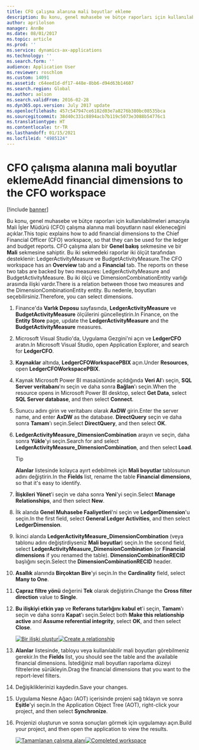 ```yaml
---
title: CFO çalışma alanına mali boyutlar ekleme
description: Bu konu, genel muhasebe ve bütçe raporları için kullanılabilmeleri amacıyla CFO çalışma alanına mali boyutların nasıl ekleneceğini açıklar.
author: aprilolson
manager: AnnBe
ms.date: 08/01/2017
ms.topic: article
ms.prod: ''
ms.service: dynamics-ax-applications
ms.technology: ''
ms.search.form: ''
audience: Application User
ms.reviewer: roschlom
ms.custom: 14091
ms.assetid: c64eed1d-df17-448e-8bb6-d94d63b14607
ms.search.region: Global
ms.author: aolson
ms.search.validFrom: 2016-02-28
ms.dyn365.ops.version: July 2017 update
ms.openlocfilehash: 457c547947ce6182d03e7a8276b380bc08535bca
ms.sourcegitcommit: 38d40c331c8894acb7b119c5073e3088b54776c1
ms.translationtype: HT
ms.contentlocale: tr-TR
ms.lasthandoff: 01/15/2021
ms.locfileid: "4985124"
---
```

# <a name="add-financial-dimensions-to-the-cfo-workspace"></a><span data-ttu-id="d0596-103">CFO çalışma alanına mali boyutlar ekleme</span><span class="sxs-lookup"><span data-stu-id="d0596-103">Add financial dimensions to the CFO workspace</span></span>

[!include [banner](../includes/banner.md)]

<span data-ttu-id="d0596-104">Bu konu, genel muhasebe ve bütçe raporları için kullanılabilmeleri amacıyla Mali İşler Müdürü (CFO) çalışma alanına mali boyutların nasıl ekleneceğini açıklar.</span><span class="sxs-lookup"><span data-stu-id="d0596-104">This topic explains how to add financial dimensions to the Chief Financial Officer (CFO) workspace, so that they can be used for the ledger and budget reports.</span></span> <span data-ttu-id="d0596-105">CFO çalışma alanı bir **Genel bakış** sekmesine ve bir **Mali** sekmesine sahiptir. Bu iki sekmedeki raporlar iki ölçüt tarafından desteklenir: LedgerActivityMeasure ve BudgetActivityMeasure.</span><span class="sxs-lookup"><span data-stu-id="d0596-105">The CFO workspace has an **Overview** tab and a **Financial** tab. The reports on these two tabs are backed by two measures: LedgerActivityMeasure and BudgetActivityMeasure.</span></span> <span data-ttu-id="d0596-106">Bu iki ölçü ve DimensionCombinationEntity varlığı arasında ilişki vardır.</span><span class="sxs-lookup"><span data-stu-id="d0596-106">There is a relation between those two measures and the DimensionCombinationEntity entity.</span></span> <span data-ttu-id="d0596-107">Bu nedenle, boyutları seçebilirsiniz.</span><span class="sxs-lookup"><span data-stu-id="d0596-107">Therefore, you can select dimensions.</span></span>

1. <span data-ttu-id="d0596-108">Finance'da **Varlık Deposu** sayfasında, **LedgerActivityMeasure** ve **BudgetActivityMeasure** ölçülerini güncelleştirin.</span><span class="sxs-lookup"><span data-stu-id="d0596-108">In Finance, on the **Entity Store** page, update the **LedgerActivityMeasure** and the **BudgetActivityMeasure** measures.</span></span>
2. <span data-ttu-id="d0596-109">Microsoft Visual Studio'da, Uygulama Gezgini'ni açın ve **LedgerCFO** aratın.</span><span class="sxs-lookup"><span data-stu-id="d0596-109">In Microsoft Visual Studio, open Application Explorer, and search for **LedgerCFO**.</span></span>
3. <span data-ttu-id="d0596-110">**Kaynaklar** altında, **LedgerCFOWorkspacePBIX** açın.</span><span class="sxs-lookup"><span data-stu-id="d0596-110">Under **Resources**, open **LedgerCFOWorkspacePBIX**.</span></span>
4. <span data-ttu-id="d0596-111">Kaynak Microsoft Power BI masaüstünde açıldığında **Veri Al**'ı seçin, **SQL Server veritabanı**'nı seçin ve daha sonra **Bağlan**'ı seçin.</span><span class="sxs-lookup"><span data-stu-id="d0596-111">When the resource opens in Microsoft Power BI desktop, select **Get Data**, select **SQL Server database**, and then select **Connect**.</span></span>
5. <span data-ttu-id="d0596-112">Sunucu adını girin ve veritabanı olarak **AxDW** girin.</span><span class="sxs-lookup"><span data-stu-id="d0596-112">Enter the server name, and enter **AxDW** as the database.</span></span> <span data-ttu-id="d0596-113">**DirectQuery** seçin ve daha sonra **Tamam**'ı seçin.</span><span class="sxs-lookup"><span data-stu-id="d0596-113">Select **DirectQuery**, and then select **OK**.</span></span>
6. <span data-ttu-id="d0596-114">**LedgerActivityMeasure\_DimensionCombination** arayın ve seçin, daha sonra **Yükle**'yi seçin.</span><span class="sxs-lookup"><span data-stu-id="d0596-114">Search for and select **LedgerActivityMeasure\_DimensionCombination**, and then select **Load**.</span></span>

    > [!TIP]
    > <span data-ttu-id="d0596-115">**Alanlar** listesinde kolayca ayırt edebilmek için **Mali boyutlar** tablosunun adını değiştirin.</span><span class="sxs-lookup"><span data-stu-id="d0596-115">In the **Fields** list, rename the table **Financial dimensions**, so that it's easy to identify.</span></span>

7. <span data-ttu-id="d0596-116">**İlişkileri Yönet**'i seçin ve daha sonra **Yeni**'yi seçin.</span><span class="sxs-lookup"><span data-stu-id="d0596-116">Select **Manage Relationships**, and then select **New**.</span></span>
8. <span data-ttu-id="d0596-117">İlk alanda **Genel Muhasebe Faaliyetleri**'ni seçin ve **LedgerDimension**'u seçin.</span><span class="sxs-lookup"><span data-stu-id="d0596-117">In the first field, select **General Ledger Activities**, and then select **LedgerDimension**.</span></span>
9. <span data-ttu-id="d0596-118">İkinci alanda **LedgerActivityMeasure\_DimensionCombination** (veya tablonu adını değiştirdiyseniz **Mali boyutlar**) seçin.</span><span class="sxs-lookup"><span data-stu-id="d0596-118">In the second field, select **LedgerActivityMeasure\_DimensionCombination** (or **Financial dimensions** if you renamed the table).</span></span> <span data-ttu-id="d0596-119">**DimensionCombinationRECID** başlığını seçin.</span><span class="sxs-lookup"><span data-stu-id="d0596-119">Select the  **DimensionCombinationRECID** header.</span></span>
10. <span data-ttu-id="d0596-120">**Asallık** alanında **Birçoktan Bire**'yi seçin.</span><span class="sxs-lookup"><span data-stu-id="d0596-120">In the **Cardinality** field, select **Many to One**.</span></span>
11. <span data-ttu-id="d0596-121">**Çapraz filtre yönü** değerini **Tek** olarak değiştirin.</span><span class="sxs-lookup"><span data-stu-id="d0596-121">Change the **Cross filter direction** value to **Single**.</span></span>
12. <span data-ttu-id="d0596-122">**Bu ilişkiyi etkin yap** ve **Referans tutarlığını kabul et**'i seçin, **Tamam**'ı seçin ve daha sonra **Kapat**'ı seçin.</span><span class="sxs-lookup"><span data-stu-id="d0596-122">Select both **Make this relationship active** and **Assume referential integrity**, select **OK**, and then select **Close**.</span></span>

    <span data-ttu-id="d0596-123">[![Bir ilişki oluştur](./media/Create-relationship.png)](./media/Create-relationship.png)</span><span class="sxs-lookup"><span data-stu-id="d0596-123">[![Create a relationship](./media/Create-relationship.png)](./media/Create-relationship.png)</span></span>

13. <span data-ttu-id="d0596-124">**Alanlar** listesinde, tabloyu veya kullanılabilir mali boyutları görebilmeniz gerekir.</span><span class="sxs-lookup"><span data-stu-id="d0596-124">In the **Fields** list, you should see the table and the available financial dimensions.</span></span> <span data-ttu-id="d0596-125">İstediğiniz mali boyutları raporlama düzeyi filtrelerine sürükleyin.</span><span class="sxs-lookup"><span data-stu-id="d0596-125">Drag the financial dimensions that you want to the report-level filters.</span></span>
14. <span data-ttu-id="d0596-126">Değişikliklerinizi kaydedin.</span><span class="sxs-lookup"><span data-stu-id="d0596-126">Save your changes.</span></span>
15. <span data-ttu-id="d0596-127">Uygulama Nesne Ağacı (AOT) içerisinde projeni sağ tıklayın ve sonra **Eşitle**'yi seçin.</span><span class="sxs-lookup"><span data-stu-id="d0596-127">In the Application Object Tree (AOT), right-click your project, and then select **Synchronize**.</span></span>
16. <span data-ttu-id="d0596-128">Projenizi oluşturun ve sonra sonuçları görmek için uygulamayı açın.</span><span class="sxs-lookup"><span data-stu-id="d0596-128">Build your project, and then open the application to view the results.</span></span>

    <span data-ttu-id="d0596-129">[![Tamamlanan çalışma alanı](./media/workspace.png)](./media/workspace.png)</span><span class="sxs-lookup"><span data-stu-id="d0596-129">[![Completed workspace](./media/workspace.png)](./media/workspace.png)</span></span>
